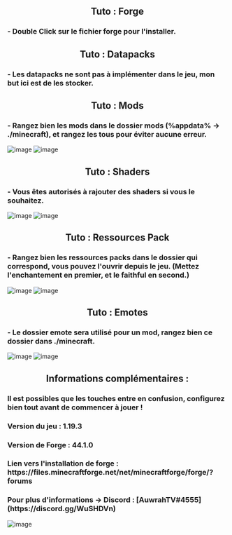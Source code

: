 <h2 align="center">Tuto : Forge</h2>
<h3 align="left">- Double Click sur le fichier forge pour l'installer.</h3>

<h2 align="center">Tuto : Datapacks</h2>
<h3 align="left">- Les datapacks ne sont pas à implémenter dans le jeu, mon but ici est de les stocker.</h3>

<h2 align="center">Tuto : Mods</h2>
<h3 align="left">- Rangez bien les mods dans le dossier mods (%appdata% -> ./minecraft), et rangez les tous pour éviter aucune erreur.</h3>

![image](https://user-images.githubusercontent.com/114651499/221049587-f6fa2202-8a9a-4c6e-8366-41313d091712.png)
![image](https://user-images.githubusercontent.com/114651499/221049637-97abb721-a03e-4804-a3dc-b7551f971289.png)

<h2 align="center">Tuto : Shaders</h2>
<h3 align="left">- Vous êtes autorisés à rajouter des shaders si vous le souhaitez.</h3>

![image](https://user-images.githubusercontent.com/114651499/221049699-bf48332e-a724-40f2-8167-151149515949.png)
![image](https://user-images.githubusercontent.com/114651499/221049727-d56b79b7-ccd2-49b5-8715-ecd4fe7d284a.png)

<h2 align="center">Tuto : Ressources Pack</h2>
<h3 align="left">- Rangez bien les ressources packs dans le dossier qui correspond, vous pouvez l'ouvrir depuis le jeu. (Mettez l'enchantement en premier, et le faithful en second.)</h3>

![image](https://user-images.githubusercontent.com/114651499/221049792-b1cb12bd-6515-4bd4-b8d3-46fb7d7f162b.png)
![image](https://user-images.githubusercontent.com/114651499/221049836-05bc2e49-5914-4939-b516-8adb17bef753.png)


<h2 align="center">Tuto : Emotes</h2>
<h3 align="left">- Le dossier emote sera utilisé pour un mod, rangez bien ce dossier dans ./minecraft.</h3>

![image](https://user-images.githubusercontent.com/114651499/221049871-f81d8a26-492c-4a4b-ae15-b9bcf4dd0a49.png)
![image](https://user-images.githubusercontent.com/114651499/221049900-85666763-8937-43aa-a5ec-c7431eb8fed6.png)


<h2 align="center">Informations complémentaires :</h2>
<h3 align="left"> Il est possibles que les touches entre en confusion, configurez bien tout avant de commencer à jouer ! </h3>
<h3 align="left"> Version du jeu : 1.19.3 </h3>
<h3 align="left"> Version de Forge : 44.1.0 </h3>
<h3 align="left"> Lien vers l'installation de forge : https://files.minecraftforge.net/net/minecraftforge/forge/?forums </h3>
<h3 align="left"> Pour plus d'informations -> Discord : [AuwrahTV#4555](https://discord.gg/WuSHDVn) </h3>

![image](https://user-images.githubusercontent.com/114651499/221050055-4806d150-3077-4002-8e60-ac5cc86a80ec.png)
